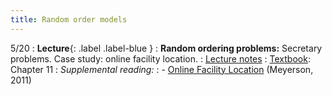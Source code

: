 ```yaml
---
title: Random order models
---
```


5/20
: **Lecture**{: .label .label-blue }
: **Random ordering problems:** Secretary problems. Case study: online facility location.
: [Lecture notes](https://vitercik.github.io/bwca/assets/notes/l16.pdf)
: [Textbook](https://searchworks.stanford.edu/view/13773968): Chapter 11
: *Supplemental reading:*
: - [Online Facility Location](https://www.cs.toronto.edu/~bor/2420s19/papers/meyerson-online-facilty-location.pdf) (Meyerson, 2011)
